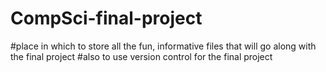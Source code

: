 # CompSci-final-project
#place in which to store all the fun, informative files that will go along with the final project
#also to use version control for the final project 
